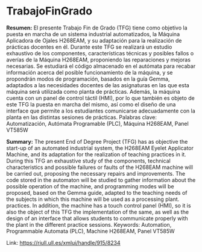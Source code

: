 # TrabajoFinGrado
**Resumen:** 
El presente Trabajo Fin de Grado (TFG) tiene como objetivo la puesta en marcha de un sistema industrial automatizados, la Máquina Aplicadora de Ojales H268EAM, y su adaptación para la realización de prácticas docentes en él.  Durante este TFG se realizará un estudio exhaustivo de los componentes, características técnicas y posibles fallos o averías de la Máquina H268EAM, proponiendo las reparaciones y mejoras necesarias. Se estudiará el código almacenado en el autómata para recabar información acerca del posible funcionamiento de la máquina, y se propondrán modos de programación, basados en la guía Gemma, adaptados a las necesidades docentes de las asignaturas en las que esta máquina será utilizada como planta de prácticas.  Además, la máquina cuenta con un panel de control táctil (HMI), por lo que también es objeto de este TFG la puesta en marcha del mismo, así como el diseño de una interface que permite a los estudiantes comunicarse adecuadamente con la planta en las distintas sesiones de prácticas.  Palabras clave: Automatización, Autómata Programable (PLC), Máquina H268EAM, Panel VT585W

**Summary:** 
The present End of Degree Project (TFG) has as objective the start-up of an automated industrial system, the H268EAM Eyelet Applicator Machine, and its adaptation for the realization of teaching practices in it. During this TFG an exhaustive study of the components, technical characteristics and possible failures or faults of the H268EAM machine will be carried out, proposing the necessary repairs and improvements. The code stored in the automaton will be studied to gather information about the possible operation of the machine, and programming modes will be proposed, based on the Gemma guide, adapted to the teaching needs of the subjects in which this machine will be used as a processing plant. practices. In addition, the machine has a touch control panel (HMI), so it is also the object of this TFG the implementation of the same, as well as the design of an interface that allows students to communicate properly with the plant in the different practice sessions. Keywords: Automation, Programmable Automata (PLC), Machine H268EAM, Panel VT585W


Link: https://riull.ull.es/xmlui/handle/915/8234
